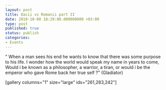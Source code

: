 ```yaml
---
layout: post
title: Dacii vs Romanii part II
date: 2010-10-08 18:29:00.000000000 +03:00
type: post
published: true
status: publish
categories:
- Events
---
```


" When a man sees his end he wants to know that there was some purpose to his life.
I wonder how the world would speak my name in years to come,
Would i be known as a philosopher, a warrior, a tiran, or would i be
the emperor who gave Rome back her true self ?"
(Gladiator)

[gallery columns="1" size="large" ids="261,283,242"]
